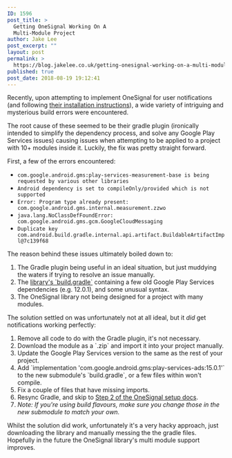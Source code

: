 ```yaml
---
ID: 1596
post_title: >
  Getting OneSignal Working On A
  Multi-Module Project
author: Jake Lee
post_excerpt: ""
layout: post
permalink: >
  https://blog.jakelee.co.uk/getting-onesignal-working-on-a-multi-module-project/
published: true
post_date: 2018-08-19 19:12:41
---
```

Recently, upon attempting to implement OneSignal for user notifications (and following <a href="https://documentation.onesignal.com/docs/android-sdk-setup" target="_blank" rel="noopener">their installation instructions</a>), a wide variety of intriguing and mysterious build errors were encountered.

The root cause of these seemed to be their gradle plugin (ironically intended to simplify the dependency process, and solve any Google Play Services issues) causing issues when attempting to be applied to a project with 10+ modules inside it. Luckily, the fix was pretty straight forward.

<!--more-->

First, a few of the errors encountered:
<ul>
 	<li><code>com.google.android.gms:play-services-measurement-base is being requested by various other libraries</code></li>
 	<li><code>Android dependency is set to compileOnly/provided which is not supported</code></li>
 	<li><code>Error: Program type already present: com.google.android.gms.internal.measurement.zzwo</code></li>
 	<li><code>java.lang.NoClassDefFoundError: com.google.android.gms.gcm.GoogleCloudMessaging</code></li>
 	<li><code>Duplicate key com.android.build.gradle.internal.api.artifact.BuildableArtifactImpl@7c139f68</code></li>
</ul>
The reason behind these issues ultimately boiled down to:
<ol>
 	<li>The Gradle plugin being useful in an ideal situation, but just muddying the waters if trying to resolve an issue manually.</li>
 	<li>The <a href="https://github.com/OneSignal/OneSignal-Android-SDK/blob/master/OneSignalSDK/onesignal/build.gradle" target="_blank" rel="noopener">library's `build.gradle`</a> containing a few old Google Play Services dependencies (e.g. 12.0.1), and some unusual syntax.</li>
 	<li>The OneSignal library not being designed for a project with many modules.</li>
</ol>
The solution settled on was unfortunately not at all ideal, but it <i>did</i> get notifications working perfectly:
<ol>
 	<li>Remove all code to do with the Gradle plugin, it's not necessary.</li>
 	<li>Download the module as a `.zip` and import it into your project manually.</li>
 	<li>Update the Google Play Services version to the same as the rest of your project.</li>
 	<li>Add `implementation 'com.google.android.gms:play-services-ads:15.0.1'` to the new submodule's `build.gradle`, or a few files within won't compile.</li>
 	<li>Fix a couple of files that have missing imports.</li>
 	<li>Resync Gradle, and skip to <a href="https://documentation.onesignal.com/docs/android-sdk-setup" target="_blank" rel="noopener">Step 2 of the OneSignal setup docs</a>.</li>
 	<li><i>Note: If you're using build flavours, make sure you change those in the new submodule to match your own.</i></li>
</ol>
Whilst the solution did work, unfortunately it's a very hacky approach, just downloading the library and manually messing the the gradle files. Hopefully in the future the OneSignal library's multi module support improves.
